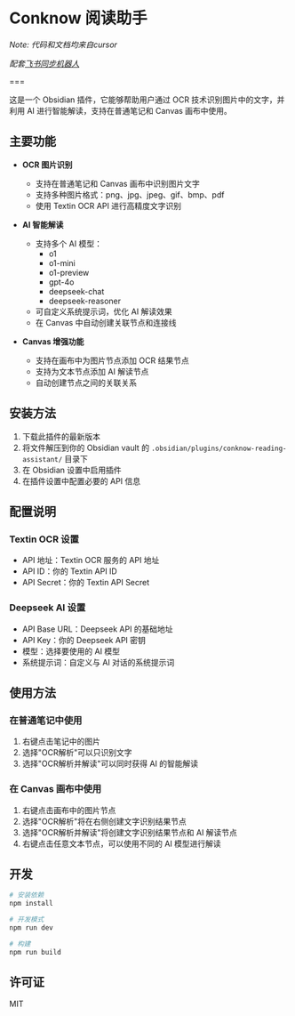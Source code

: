 # Conknow 阅读助手

*Note: 代码和文档均来自cursor*

*配套[飞书同步机器人](feishu-ocr-bot/README.md)*

===

这是一个 Obsidian 插件，它能够帮助用户通过 OCR 技术识别图片中的文字，并利用 AI 进行智能解读，支持在普通笔记和 Canvas 画布中使用。

## 主要功能

- **OCR 图片识别**
  - 支持在普通笔记和 Canvas 画布中识别图片文字
  - 支持多种图片格式：png、jpg、jpeg、gif、bmp、pdf
  - 使用 Textin OCR API 进行高精度文字识别

- **AI 智能解读**
  - 支持多个 AI 模型：
    - o1
    - o1-mini
    - o1-preview
    - gpt-4o
    - deepseek-chat
    - deepseek-reasoner
  - 可自定义系统提示词，优化 AI 解读效果
  - 在 Canvas 中自动创建关联节点和连接线

- **Canvas 增强功能**
  - 支持在画布中为图片节点添加 OCR 结果节点
  - 支持为文本节点添加 AI 解读节点
  - 自动创建节点之间的关联关系

## 安装方法

1. 下载此插件的最新版本
2. 将文件解压到你的 Obsidian vault 的 `.obsidian/plugins/conknow-reading-assistant/` 目录下
3. 在 Obsidian 设置中启用插件
4. 在插件设置中配置必要的 API 信息

## 配置说明

### Textin OCR 设置
- API 地址：Textin OCR 服务的 API 地址
- API ID：你的 Textin API ID
- API Secret：你的 Textin API Secret

### Deepseek AI 设置
- API Base URL：Deepseek API 的基础地址
- API Key：你的 Deepseek API 密钥
- 模型：选择要使用的 AI 模型
- 系统提示词：自定义与 AI 对话的系统提示词

## 使用方法

### 在普通笔记中使用
1. 右键点击笔记中的图片
2. 选择"OCR解析"可以只识别文字
3. 选择"OCR解析并解读"可以同时获得 AI 的智能解读

### 在 Canvas 画布中使用
1. 右键点击画布中的图片节点
2. 选择"OCR解析"将在右侧创建文字识别结果节点
3. 选择"OCR解析并解读"将创建文字识别结果节点和 AI 解读节点
4. 右键点击任意文本节点，可以使用不同的 AI 模型进行解读

## 开发

```bash
# 安装依赖
npm install

# 开发模式
npm run dev

# 构建
npm run build
```

## 许可证

MIT 